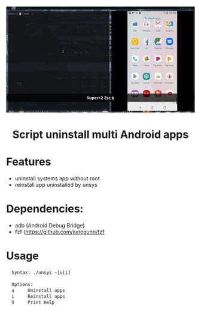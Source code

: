 
<p align="center">
    <img src="./gif/demo.gif" alt="Material Bread logo">
</p>

<h1 align="center" >Script uninstall multi Android apps</h1>

# Features
- uninstall systems app without root
- reinstall app uninstalled by unsys

# Dependencies:
- adb (Android Debug Bridge)
- fzf (https://github.com/junegunn/fzf

# Usage
```
  Syntax: ./unsys -[u|i]

  Options:
  u     Uninstall apps
  i     Reinstall apps
  h     Print Help
```
